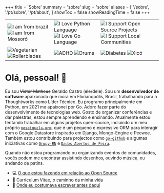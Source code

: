 +++
title = 'Sobre'
summary = 'sobre'
slug = 'sobre'
aliases = [
    '/sobre',
    '/pt/sobre',
    '/pt/about',
]
showToc = false
showReadingTime = false
+++

<!-- Badges -->
| | | |
|-|-|-|
| ![I am from brazil][im-from-brazil] ![I am from Mossoró][im-from-mossoro]| ![I Love Python Language][i-love-python] ![I Love Go Language][i-love-go] | ![I Support Open Source Projects][i-support-open-source] ![I Support Local Communities][i-support-local-communities] |
| ![Vegetarian][vegetarian] ![Rollerblades][rollerblades] | ![ADHD][adhd] ![Drums][drums] | ![Diabetes][diabetes] ![Xicó][xico] |

<!-- Badges URLs -->
[im-from-brazil]: https://img.shields.io/badge/I%20am%20from%20🇧🇷-gray.svg?style=for-the-badge&logoColor=white
[im-from-mossoro]: https://img.shields.io/badge/-I%20am%20from%20Mossor%C3%B3%20%F0%9F%8C%B5-gray?style=for-the-badge&logoColor=white
[i-love-python]: https://img.shields.io/badge/-I%20Love%20Python-blue?style=for-the-badge&logo=python&logoColor=ffdd54
[i-love-go]: https://img.shields.io/badge/-I%20Love%20Go-29BEB0?style=for-the-badge&logo=go
[i-support-open-source]: https://img.shields.io/badge/-I%20support%20open%20source%20projects%20%F0%9F%91%A5-pink?style=for-the-badge&logoColor=white
[i-support-local-communities]: https://img.shields.io/badge/-I%20support%20local%20communities%20%F0%9F%A4%9D-pink?style=for-the-badge&logoColor=white
[vegetarian]: https://img.shields.io/badge/-vegeterian%20%F0%9F%A5%91-brightgreen?style=for-the-badge&logoColor=white
[rollerblades]: https://img.shields.io/badge/-rollerblades%20%F0%9F%9B%BC-red?style=for-the-badge&logoColor=white
[adhd]: https://img.shields.io/badge/-ADHD-blue?style=for-the-badge&logoColor=white
[drums]: https://img.shields.io/badge/-drums%20%F0%9F%A5%81-black?style=for-the-badge&logoColor=white
[diabetes]: https://img.shields.io/badge/-Diabetes%20type%201%20%F0%9F%A9%B8-blue?style=for-the-badge&logoColor=white
[xico]: https://img.shields.io/badge/-Xico's%20father%20%F0%9F%90%B6-black?style=for-the-badge&logoColor=white


# Olá, pessoal! 👋

Eu sou <s>Victor Matheus</s> Geraldo Castro (ele/dele). Sou um **desenvolvedor de software** apaixonado que mora em Florianopólis, Brasil, trabalhando para a Thoughtworks como Líder Técnico. Eu programo principalmente em Python, em 2021 me apaixonei por Go. Adoro fazer parte do desenvolvimento de tecnologias web. Gosto de organizar conferências e dar palestras, estou sempre aprendendo e ensinando. Atualmente estou tentando trabalhar em alguns projetos open-source, incluindo um meu próprio [`noseiquela-orm`](https://github.com/exageraldo/noseiquela-orm/), que é um pequeno e expressivo ORM para interagir com o Google Datastore inspirado em Django, Mongo-Engine e Peewee. Também estou contribuindo para projectos como [`go-github`](https://github.com/google/go-github/) e algumas iniciativas como [`Grupy-RN`](https://github.com/grupyrn/) e [`Dados Abertos de Feira`](https://github.com/DadosAbertosDeFeira/).

Quando não estou programando ou organizando eventos de comunidades, vocês podem me encontrar assistindo desenhos, ouvindo música, ou andando de patins.

- 💻 [O que estou fazendo em relação ao Open Source](https://github.com/exageraldo/)
- 🏹 [Curriculum Vitae, o caminho da minha vida](https://linkedin.com/in/exageraldo/)
- 📜 [Onde eu costumava escrever antes daqui](https://medium.com/@exageraldo) <!-- falar que estou migrando tudo pra cá -->
